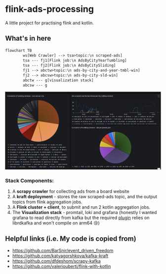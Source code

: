 # flink-ads-processing
A little project for practising flink and kotlin.

## What's in here
```mermaid
flowchart TB
        ws[Web Crawler] --> tsa>topic:\n scraped-ads]
        tsa --- fj1[Flink job:\n AdsByCityYearTumbling]
        tsa --- fj2[Flink job:\n AdsByCitySliding]
        fj1 --> abctw>topic:\n ads-by-city-and-year-tmbl-win]
        fj2 --> abcsw>topic:\n ads-by-city-sld-win]
        abctw --- g[visualization stack]
        abcsw --- g
```
<img src="resources/screenshot.png" width="2000"/>

### Stack Components:
1. A **scrapy crawler** for collecting ads from a board website
2. A **kraft deployment** - stores the raw scraped-ads topic, and the output topics from flink aggregation jobs.
3. A **Flink cluster + client**, to submit and run 2 kotlin aggregation jobs.
4. The **Visualization stack** - promtail, loki and grafana (honestly I wanted grafana to read directly from kafka but the required [plugin](https://github.com/hoptical/grafana-kafka-datasource) relies on librdkafka and won't compile on arm64 :cry:)

## Helpful links (i.e. My code is copied from)
-  https://github.com/BarSnir/event_driven_freedom
-  https://github.com/katyagorshkova/kafka-kraft
-  https://github.com/dfdeshom/scrapy-kafka
-  https://github.com/valeriouberti/flink-with-kotlin


